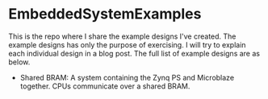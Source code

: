 # EmbeddedSystemExamples
This is the repo where I share the example designs I've created. 
The example designs has only the purpose of exercising. 
I will try to explain each individual design in a blog post. 
The full list of example designs are as below. 
* Shared BRAM: A system containing the Zynq PS and Microblaze together. CPUs communicate over a shared BRAM. 
